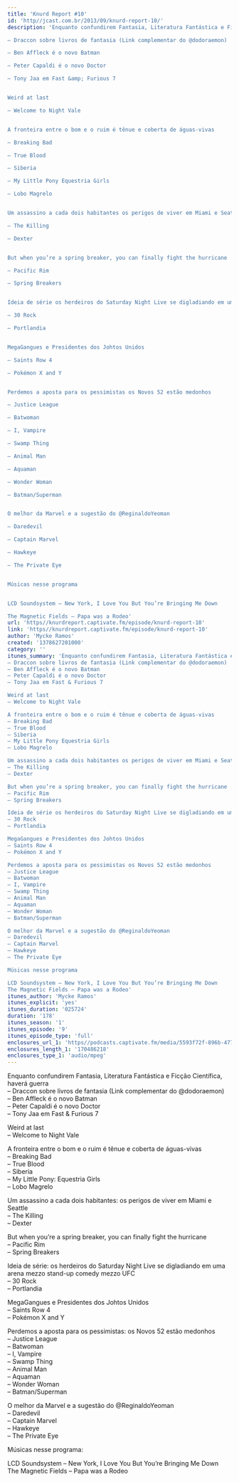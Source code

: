 ```yaml
---
title: 'Knurd Report #10'
id: 'http//jcast.com.br/2013/09/knurd-report-10/'
description: 'Enquanto confundirem Fantasia, Literatura Fantástica e Ficção Científica, haverá guerra

– Draccon sobre livros de fantasia (Link complementar do @dodoraemon)

– Ben Affleck é o novo Batman

– Peter Capaldi é o novo Doctor

– Tony Jaa em Fast &amp; Furious 7


Weird at last

– Welcome to Night Vale


A fronteira entre o bom e o ruim é tênue e coberta de águas-vivas

– Breaking Bad

– True Blood

– Siberia

– My Little Pony Equestria Girls

– Lobo Magrelo


Um assassino a cada dois habitantes os perigos de viver em Miami e Seattle

– The Killing

– Dexter


But when you’re a spring breaker, you can finally fight the hurricane

– Pacific Rim

– Spring Breakers


Ideia de série os herdeiros do Saturday Night Live se digladiando em uma arena mezzo stand-up comedy mezzo UFC

– 30 Rock

– Portlandia


MegaGangues e Presidentes dos Johtos Unidos

– Saints Row 4

– Pokémon X and Y


Perdemos a aposta para os pessimistas os Novos 52 estão medonhos

– Justice League

– Batwoman

– I, Vampire

– Swamp Thing

– Animal Man

– Aquaman

– Wonder Woman

– Batman/Superman


O melhor da Marvel e a sugestão do @ReginaldoYeoman

– Daredevil

– Captain Marvel

– Hawkeye

– The Private Eye


Músicas nesse programa


LCD Soundsystem – New York, I Love You But You’re Bringing Me Down

The Magnetic Fields – Papa was a Rodeo'
url: 'https//knurdreport.captivate.fm/episode/knurd-report-10'
link: 'https//knurdreport.captivate.fm/episode/knurd-report-10'
author: 'Mycke Ramos'
created: '1378627201000'
category: ''
itunes_summary: 'Enquanto confundirem Fantasia, Literatura Fantástica e Ficção Científica, haverá guerra
– Draccon sobre livros de fantasia (Link complementar do @dodoraemon)
– Ben Affleck é o novo Batman
– Peter Capaldi é o novo Doctor
– Tony Jaa em Fast & Furious 7

Weird at last
– Welcome to Night Vale

A fronteira entre o bom e o ruim é tênue e coberta de águas-vivas
– Breaking Bad
– True Blood
– Siberia
– My Little Pony Equestria Girls
– Lobo Magrelo

Um assassino a cada dois habitantes os perigos de viver em Miami e Seattle
– The Killing
– Dexter

But when you’re a spring breaker, you can finally fight the hurricane
– Pacific Rim
– Spring Breakers

Ideia de série os herdeiros do Saturday Night Live se digladiando em uma arena mezzo stand-up comedy mezzo UFC
– 30 Rock
– Portlandia

MegaGangues e Presidentes dos Johtos Unidos
– Saints Row 4
– Pokémon X and Y

Perdemos a aposta para os pessimistas os Novos 52 estão medonhos
– Justice League
– Batwoman
– I, Vampire
– Swamp Thing
– Animal Man
– Aquaman
– Wonder Woman
– Batman/Superman

O melhor da Marvel e a sugestão do @ReginaldoYeoman
– Daredevil
– Captain Marvel
– Hawkeye
– The Private Eye

Músicas nesse programa

LCD Soundsystem – New York, I Love You But You’re Bringing Me Down
The Magnetic Fields – Papa was a Rodeo'
itunes_author: 'Mycke Ramos'
itunes_explicit: 'yes'
itunes_duration: '025724'
duration: '178'
itunes_season: '1'
itunes_episode: '9'
itunes_episode_type: 'full'
enclosures_url_1: 'https//podcasts.captivate.fm/media/5593f72f-896b-4779-a02e-5717b1089b0c/hipcast-12771-u-391496-s-1-audio_tc.mp3'
enclosures_length_1: '170486218'
enclosures_type_1: 'audio/mpeg'
---
```

Enquanto confundirem Fantasia, Literatura Fantástica e Ficção Científica, haverá guerra  
– Draccon sobre livros de fantasia (Link complementar do @dodoraemon)  
– Ben Affleck é o novo Batman  
– Peter Capaldi é o novo Doctor  
– Tony Jaa em Fast & Furious 7

Weird at last  
– Welcome to Night Vale

A fronteira entre o bom e o ruim é tênue e coberta de águas-vivas  
– Breaking Bad  
– True Blood  
– Siberia  
– My Little Pony: Equestria Girls  
– Lobo Magrelo

Um assassino a cada dois habitantes: os perigos de viver em Miami e Seattle  
– The Killing  
– Dexter

But when you’re a spring breaker, you can finally fight the hurricane  
– Pacific Rim  
– Spring Breakers

Ideia de série: os herdeiros do Saturday Night Live se digladiando em uma arena mezzo stand-up comedy mezzo UFC  
– 30 Rock  
– Portlandia

MegaGangues e Presidentes dos Johtos Unidos  
– Saints Row 4  
– Pokémon X and Y

Perdemos a aposta para os pessimistas: os Novos 52 estão medonhos  
– Justice League  
– Batwoman  
– I, Vampire  
– Swamp Thing  
– Animal Man  
– Aquaman  
– Wonder Woman  
– Batman/Superman

O melhor da Marvel e a sugestão do @ReginaldoYeoman  
– Daredevil  
– Captain Marvel  
– Hawkeye  
– The Private Eye

Músicas nesse programa:

LCD Soundsystem – New York, I Love You But You’re Bringing Me Down  
The Magnetic Fields – Papa was a Rodeo